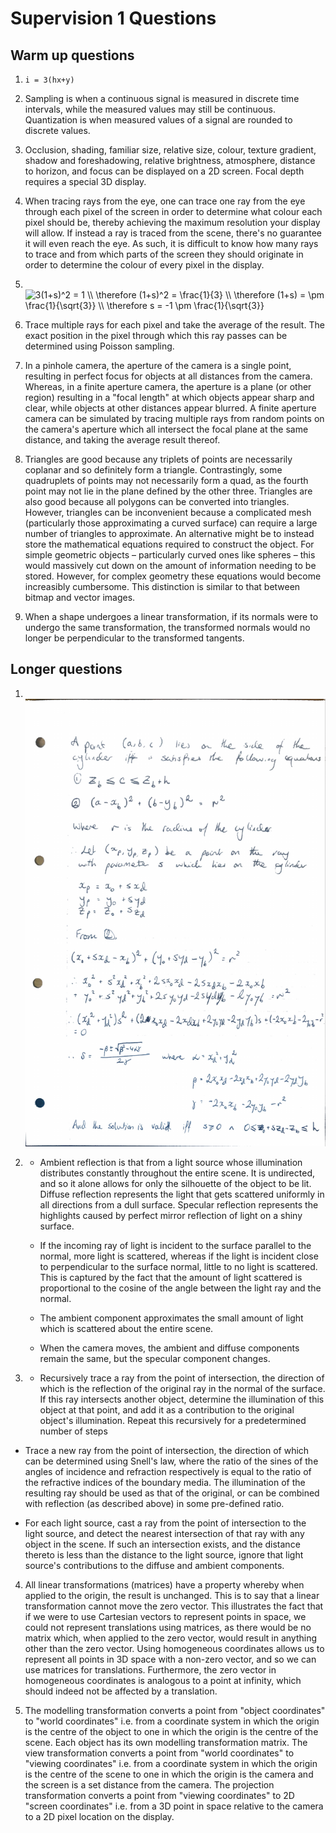 # Supervision 1 Questions

## Warm up questions

1. `i = 3(hx+y)`

2. Sampling is when a continuous signal is measured in discrete time intervals, while the measured values may still be continuous. Quantization is when measured values of a signal are rounded to discrete values.

3. Occlusion, shading, familiar size, relative size, colour, texture gradient, shadow and foreshadowing, relative brightness, atmosphere, distance to horizon, and focus can be displayed on a 2D screen. Focal depth requires a special 3D display.

4. When tracing rays from the eye, one can trace one ray from the eye through each pixel of the screen in order to determine what colour each pixel should be, thereby achieving the maximum resolution your display will allow. If instead a ray is traced from the scene, there's no guarantee it will even reach the eye. As such, it is difficult to know how many rays to trace and from which parts of the screen they should originate in order to determine the colour of every pixel in the display.

5. <br/><img src="https://latex.codecogs.com/gif.latex?3(1&plus;s)^2&space;=&space;1&space;\\&space;\therefore&space;(1&plus;s)^2&space;=&space;\frac{1}{3}&space;\\&space;\therefore&space;(1&plus;s)&space;=&space;\pm&space;\frac{1}{\sqrt{3}}&space;\\&space;\therefore&space;s&space;=&space;-1&space;\pm&space;\frac{1}{\sqrt{3}}" title="3(1+s)^2 = 1 \\ \therefore (1+s)^2 = \frac{1}{3} \\ \therefore (1+s) = \pm \frac{1}{\sqrt{3}} \\ \therefore s = -1 \pm \frac{1}{\sqrt{3}}" />

6. Trace multiple rays for each pixel and take the average of the result. The exact position in the pixel through which this ray passes can be determined using Poisson sampling.

7. In a pinhole camera, the aperture of the camera is a single point, resulting in perfect focus for objects at all distances from the camera. Whereas, in a finite aperture camera, the aperture is a plane (or other region) resulting in a "focal length" at which objects appear sharp and clear, while objects at other distances appear blurred. A finite aperture camera can be simulated by tracing multiple rays from random points on the camera's aperture which all intersect the focal plane at the same distance, and taking the average result thereof.

8. Triangles are good because any triplets of points are necessarily coplanar and so definitely form a triangle. Contrastingly, some quadruplets of points may not necessarily form a quad, as the fourth point may not lie in the plane defined by the other three. Triangles are also good because all polygons can be converted into triangles. However, triangles can be inconvenient because a complicated mesh (particularly those approximating a curved surface) can require a large number of triangles to approximate. An alternative might be to instead store the mathematical equations required to construct the object. For simple geometric objects &ndash; particularly curved ones like spheres &ndash; this would massively cut down on the amount of information needing to be stored. However, for complex geometry these equations would become increasibly cumbersome. This distinction is similar to that between bitmap and vector images.

9. When a shape undergoes a linear transformation, if its normals were to undergo the same transformation, the transformed normals would no longer be perpendicular to the transformed tangents.

## Longer questions

1. <br/><img src="https://github.com/slippedandmissed/Supervisions/raw/master/Graphics/Supervision%201/figures/cylinder.png" />

2.
    - Ambient reflection is that from a light source whose illumination distributes constantly throughout the entire scene. It is undirected, and so it alone allows for only the silhouette of the object to be lit. Diffuse reflection represents the light that gets scattered uniformly in all directions from a dull surface. Specular reflection represents the highlights caused by perfect mirror reflection of light on a shiny surface.

    - If the incoming ray of light is incident to the surface parallel to the normal, more light is scattered, whereas if the light is incident close to perpendicular to the surface normal, little to no light is scattered. This is captured by the fact that the amount of light scattered is proportional to the cosine of the angle between the light ray and the normal.

    - The ambient component approximates the small amount of light which is scattered about the entire scene.

    - When the camera moves, the ambient and diffuse components remain the same, but the specular component changes.

3.
    - Recursively trace a ray from the point of intersection, the direction of which is the reflection of the original ray in the normal of the surface. If this ray intersects another object, determine the illumination of this object at that point, and add it as a contribution to the original object's illumination. Repeat this recursively for a predetermined number of steps

 - Trace a new ray from the point of intersection, the direction of which can be determined using Snell's law, where the ratio of the sines of the angles of incidence and refraction respectively is equal to the ratio of the refractive indices of the boundary media. The illumination of the resulting ray should be used as that of the original, or can be combined with reflection (as described above) in some pre-defined ratio.

 - For each light source, cast a ray from the point of intersection to the light source, and detect the nearest intersection of that ray with any object in the scene. If such an intersection exists, and the distance thereto is less than the distance to the light source, ignore that light source's contributions to the diffuse and ambient components.

4. All linear transformations (matrices) have a property whereby when applied to the origin, the result is unchanged. This is to say that a linear transformation cannot move the zero vector. This illustrates the fact that if we were to use Cartesian vectors to represent points in space, we could not represent translations using matrices, as there would be no matrix which, when applied to the zero vector, would result in anything other than the zero vector. Using homogeneous coordinates allows us to represent all points in 3D space with a non-zero vector, and so we can use matrices for translations. Furthermore, the zero vector in homogeneous coordinates is analogous to a point at infinity, which should indeed not be affected by a translation.

5. The modelling transformation converts a point from "object coordinates" to "world coordinates" i.e. from a coordinate system in which the origin is the centre of the object to one in which the origin is the centre of the scene. Each object has its own modelling transformation matrix. The view transformation converts a point from "world coordinates" to "viewing coordinates" i.e. from a coordinate system in which the origin is the centre of the scene to one in which the origin is the camera and the screen is a set distance from the camera. The projection transformation converts a point from "viewing coordinates" to 2D "screen coordinates" i.e. from a 3D point in space relative to the camera to a 2D pixel location on the display.